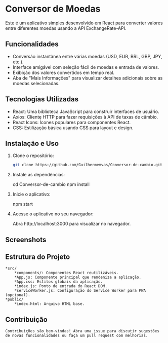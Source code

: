 # Conversor de Moedas

Este é um aplicativo simples desenvolvido em React para converter valores entre diferentes moedas usando a API ExchangeRate-API.

## Funcionalidades

- Conversão instantânea entre várias moedas (USD, EUR, BRL, GBP, JPY, etc.).
- Interface amigável com seleção fácil de moedas e entrada de valores.
- Exibição dos valores convertidos em tempo real.
- Aba de "Mais Informações" para visualizar detalhes adicionais sobre as moedas selecionadas.

## Tecnologias Utilizadas

- React: Uma biblioteca JavaScript para construir interfaces de usuário.
- Axios: Cliente HTTP para fazer requisições à API de taxas de câmbio.
- React Icons: Ícones populares para componentes React.
- CSS: Estilização básica usando CSS para layout e design.

## Instalação e Uso

1. Clone o repositório:

   ```bash
   git clone https://github.com/Guilhermemvas/Conversor-de-cambio.git

2. Instale as dependências:

    cd Conversor-de-cambio
    npm install

3. Inicie o aplicativo:

    npm start

4. Acesse o aplicativo no seu navegador:

    Abra http://localhost:3000 para visualizar no navegador.

## Screenshots

## Estrutura do Projeto

    *src/
        *components/: Componentes React reutilizáveis.
        *App.js: Componente principal que rendeniza a aplicação.
        *App.css: Estilos globais da aplicação.
        *index.js: Ponto de entrada do React DOM.
        *serviceWorker.js: Configuração do Service Worker para PWA (opcional).
    *public/
        *index.html: Arquivo HTML base.

## Contribuição

    Contribuições são bem-vindas! Abra uma issue para discutir sugestões de novas funcionalidades ou faça um pull request com melhorias.




